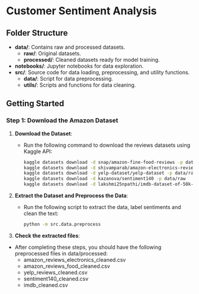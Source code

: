 # Customer Sentiment Analysis

## Folder Structure
- **data/**: Contains raw and processed datasets.
  - **raw/**: Original datasets.
  - **processed/**: Cleaned datasets ready for model training.
- **notebooks/**: Jupyter notebooks for data exploration.
- **src/**: Source code for data loading, preprocessing, and utility functions.
  - **data/**: Script for data preprocessing.
  - **utils/**: Scripts and functions for data cleaning.

## Getting Started

### Step 1: Download the Amazon Dataset

1. **Download the Dataset**: 
   - Run the following command to download the reviews datasets using Kaggle API:
     ```bash
     kaggle datasets download -d snap/amazon-fine-food-reviews -p data/raw
     kaggle datasets download -d shivamparab/amazon-electronics-reviews -p data/raw
     kaggle datasets download -d yelp-dataset/yelp-dataset -p data/raw
     kaggle datasets download -d kazanova/sentiment140 -p data/raw
     kaggle datasets download -d lakshmi25npathi/imdb-dataset-of-50k-movie-reviews -p data/raw
     ```

2. **Extract the Dataset and Preprocess the Data**:
   - Run the following script to extract the data, label sentiments and clean the text:
     ```bash
     python -m src.data.preprocess
     ```

3. **Check the extracted files**:
  - After completing these steps, you should have the following preprocessed files in data/processed:
      - amazon_reviews_electronics_cleaned.csv
      - amazon_reviews_food_cleaned.csv
      - yelp_reviews_cleaned.csv
      - sentiment140_cleaned.csv
      - imdb_cleaned.csv